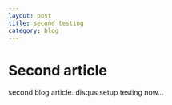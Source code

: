 ```yaml
---
layout: post
title: second testing
category: blog
---
```


# Second article

second blog article.
disqus setup testing now...
